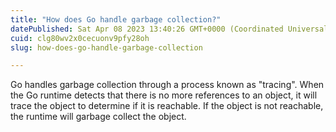 ```yaml
---
title: "How does Go handle garbage collection?"
datePublished: Sat Apr 08 2023 13:40:26 GMT+0000 (Coordinated Universal Time)
cuid: clg80wv2x0cecuonv9pfy28oh
slug: how-does-go-handle-garbage-collection

---
```


Go handles garbage collection through a process known as "tracing". When the Go runtime detects that there is no more references to an object, it will trace the object to determine if it is reachable. If the object is not reachable, the runtime will garbage collect the object.